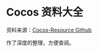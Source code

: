 # Cocos 资料大全

资料来源：[Cocos-Resource Github](https://github.com/fusijie/Cocos-Resource)

作了深度的整理，方便查阅。
